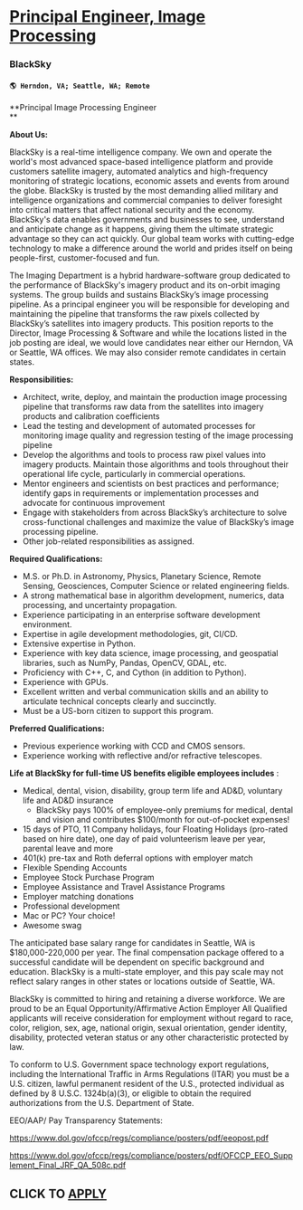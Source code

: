 # [Principal Engineer, Image Processing](https://www.remotewlb.com/apply/principal-engineer-image-processing)  
### BlackSky  
#### `🌎 Herndon, VA; Seattle, WA; Remote`  

**Principal Image Processing Engineer  
**

**About Us:**

BlackSky is a real-time intelligence company. We own and operate the world's most advanced space-based intelligence platform and provide customers satellite imagery, automated analytics and high-frequency monitoring of strategic locations, economic assets and events from around the globe. BlackSky is trusted by the most demanding allied military and intelligence organizations and commercial companies to deliver foresight into critical matters that affect national security and the economy. BlackSky's data enables governments and businesses to see, understand and anticipate change as it happens, giving them the ultimate strategic advantage so they can act quickly. Our global team works with cutting-edge technology to make a difference around the world and prides itself on being people-first, customer-focused and fun.

The Imaging Department is a hybrid hardware-software group dedicated to the performance of BlackSky's imagery product and its on-orbit imaging systems. The group builds and sustains BlackSky’s image processing pipeline. As a principal engineer you will be responsible for developing and maintaining the pipeline that transforms the raw pixels collected by BlackSky’s satellites into imagery products. This position reports to the Director, Image Processing & Software and while the locations listed in the job posting are ideal, we would love candidates near either our Herndon, VA or Seattle, WA offices. We may also consider remote candidates in certain states.

**Responsibilities:**

  * Architect, write, deploy, and maintain the production image processing pipeline that transforms raw data from the satellites into imagery products and calibration coefficients
  * Lead the testing and development of automated processes for monitoring image quality and regression testing of the image processing pipeline
  * Develop the algorithms and tools to process raw pixel values into imagery products. Maintain those algorithms and tools throughout their operational life cycle, particularly in commercial operations.
  * Mentor engineers and scientists on best practices and performance; identify gaps in requirements or implementation processes and advocate for continuous improvement
  * Engage with stakeholders from across BlackSky’s architecture to solve cross-functional challenges and maximize the value of BlackSky’s image processing pipeline.
  * Other job-related responsibilities as assigned.

**Required Qualifications:**

  * M.S. or Ph.D. in Astronomy, Physics, Planetary Science, Remote Sensing, Geosciences, Computer Science or related engineering fields.
  * A strong mathematical base in algorithm development, numerics, data processing, and uncertainty propagation.
  * Experience participating in an enterprise software development environment.
  * Expertise in agile development methodologies, git, CI/CD.
  * Extensive expertise in Python.
  * Experience with key data science, image processing, and geospatial libraries, such as NumPy, Pandas, OpenCV, GDAL, etc.
  * Proficiency with C++, C, and Cython (in addition to Python).
  * Experience with GPUs.
  * Excellent written and verbal communication skills and an ability to articulate technical concepts clearly and succinctly.
  * Must be a US-born citizen to support this program.

**Preferred Qualifications:**

  * Previous experience working with CCD and CMOS sensors.
  * Experience working with reflective and/or refractive telescopes.

**Life at BlackSky for full-time US benefits eligible employees includes** :

  * Medical, dental, vision, disability, group term life and AD&D, voluntary life and AD&D insurance
    * BlackSky pays 100% of employee-only premiums for medical, dental and vision and contributes $100/month for out-of-pocket expenses!
  * 15 days of PTO, 11 Company holidays, four Floating Holidays (pro-rated based on hire date), one day of paid volunteerism leave per year, parental leave and more
  * 401(k) pre-tax and Roth deferral options with employer match
  * Flexible Spending Accounts
  * Employee Stock Purchase Program
  * Employee Assistance and Travel Assistance Programs
  * Employer matching donations
  * Professional development
  * Mac or PC? Your choice!
  * Awesome swag

The anticipated base salary range for candidates in Seattle, WA is $180,000-220,000 per year. The final compensation package offered to a successful candidate will be dependent on specific background and education. BlackSky is a multi-state employer, and this pay scale may not reflect salary ranges in other states or locations outside of Seattle, WA.

BlackSky is committed to hiring and retaining a diverse workforce. We are proud to be an Equal Opportunity/Affirmative Action Employer All Qualified applicants will receive consideration for employment without regard to race, color, religion, sex, age, national origin, sexual orientation, gender identity, disability, protected veteran status or any other characteristic protected by law.

To conform to U.S. Government space technology export regulations, including the International Traffic in Arms Regulations (ITAR) you must be a U.S. citizen, lawful permanent resident of the U.S., protected individual as defined by 8 U.S.C. 1324b(a)(3), or eligible to obtain the required authorizations from the U.S. Department of State.

EEO/AAP/ Pay Transparency Statements:

https://www.dol.gov/ofccp/regs/compliance/posters/pdf/eeopost.pdf

https://www.dol.gov/ofccp/regs/compliance/posters/pdf/OFCCP_EEO_Supplement_Final_JRF_QA_508c.pdf

  
## CLICK TO [APPLY](https://www.remotewlb.com/apply/principal-engineer-image-processing)

